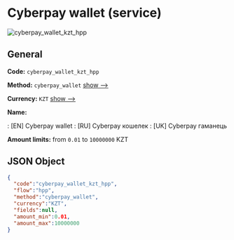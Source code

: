 
# Сyberpay wallet (service) 
![cyberpay_wallet_kzt_hpp](https://static.openfintech.io/payment_methods/cyberpay_wallet_kzt_hpp/logo.svg?w=400&c=v0.59.26#w200)  

## General 
 
**Code:** `cyberpay_wallet_kzt_hpp` 
 
**Method:** `cyberpay_wallet` 
 [show -->](/payment-methods/cyberpay_wallet/) 
 
**Currency:** `KZT` [show -->](/currencies/KZT/) 
 
**Name:** 
 
:	[EN] Сyberpay wallet 
:	[RU] Сyberpay кошелек 
:	[UK] Сyberpay гаманець 
 
**Amount limits:** from `0.01` to `10000000` KZT 

## JSON Object 

```json
{
  "code":"cyberpay_wallet_kzt_hpp",
  "flow":"hpp",
  "method":"cyberpay_wallet",
  "currency":"KZT",
  "fields":null,
  "amount_min":0.01,
  "amount_max":10000000
}
```  
